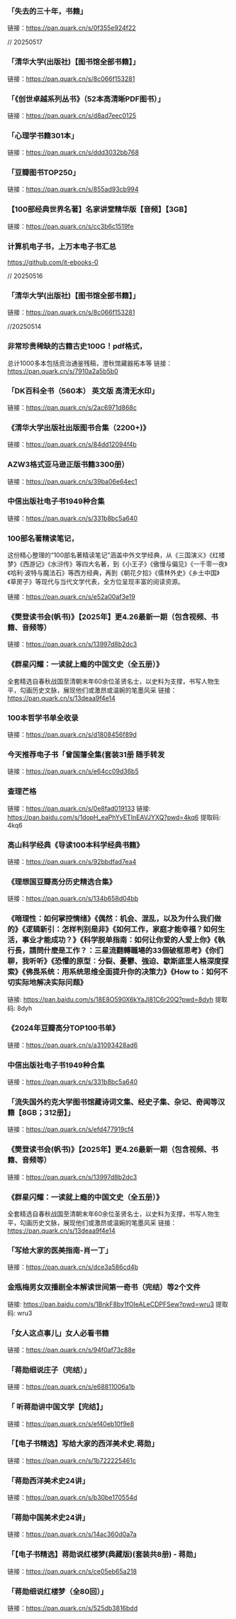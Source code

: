 
### 「失去的三十年，书籍」
链接：https://pan.quark.cn/s/0f355e924f22

// 20250517

### 「清华大学(出版社)【图书馆全部书籍】」
链接：https://pan.quark.cn/s/8c066f153281


### 「《创世卓越系列丛书》（52本高清晰PDF图书）」
链接：https://pan.quark.cn/s/d8ad7eec0125

### 「心理学书籍301本」
链接：https://pan.quark.cn/s/ddd3032bb768

### 「豆瓣图书TOP250」
链接：https://pan.quark.cn/s/855ad93cb994


### 【100部经典世界名著】名家讲堂精华版【音频】【3GB】
链接：https://pan.quark.cn/s/cc3b6c1519fe



### 计算机电子书，上万本电子书汇总
https://github.com/it-ebooks-0

// 20250516
### 「清华大学(出版社)【图书馆全部书籍】」
链接：https://pan.quark.cn/s/8c066f153281

//20250514

### 非常珍贵稀缺的古籍古史100G！pdf格式，
总计1000多本包括资治通鉴残稿，澄秋馆藏器拓本等
链接：https://pan.quark.cn/s/7910a2a5b5b0

### 「DK百科全书（560本） 英文版 高清无水印」
链接：https://pan.quark.cn/s/2ac6971d868c

### 《清华大学出版社出版图书合集（2200+)》
链接：https://pan.quark.cn/s/84dd12094f4b

### AZW3格式亚马逊正版书籍3300册）
链接：https://pan.quark.cn/s/39ba06e64ec1

### 中信出版社电子书1949种合集
链接：https://pan.quark.cn/s/331b8bc5a640


### 100部名著精读笔记，
这份精心整理的“100部名著精读笔记”涵盖中外文学经典，从《三国演义》《红楼梦》《西游记》《水浒传》等四大名著，到《小王子》《傲慢与偏见》《一千零一夜》《哈利·波特与魔法石》等西方经典，再到《朝花夕拾》《儒林外史》《乡土中国》《草房子》等现代与当代文学代表，全方位呈现丰富的阅读资源。

链接：https://pan.quark.cn/s/e52a00af3e19


### 《樊登读书会(帆书)》【2025年】更4.26最新一期（包含视频、书籍、音频等）
链接：https://pan.quark.cn/s/13997d8b2dc3

### 《群星闪耀：一读就上瘾的中国文史（全五册）》
全套精选自春秋战国至清朝末年60余位圣贤名士，以史料为支撑，书写人物生平，勾画历史文脉，展现他们或激昂或温婉的笔墨风采
链接：https://pan.quark.cn/s/13deaa9f4e14

### 100本哲学书单全收录
链接：https://pan.quark.cn/s/d1808456f89d

### 今天推荐电子书「曾国藩全集(套装31册 随手转发

链接：https://pan.quark.cn/s/e64cc09d36b5


### 查理芒格
链接：https://pan.quark.cn/s/0e8fad019133
链接: https://pan.baidu.com/s/1dopH_eaPhYyETInEAVJYXQ?pwd=4kq6 提取码: 4kq6

### 高山科学经典《导读100本科学经典书籍》
链接：https://pan.quark.cn/s/92bbdfad7ea4

### 《理想国豆瓣高分历史精选合集》
链接：https://pan.quark.cn/s/134b658d04bb

### 《暗理性：如何掌控情绪》《偶然：机会、混乱，以及为什么我们做的》《逻辑新引：怎样判别是非》《如何工作，家庭才能幸福？如何生活，事业才能成功？》《科学脱单指南：如何让你爱的人爱上你》《執行長，請問什麼是工作？：三星流翻轉職場的33個破框思考》《你们聊，我听听》《恐懼的原型︰分裂、憂鬱、強迫、歇斯底里人格深度探索》《佛畏系统：用系统思维全面提升你的决策力》《How to：如何不切实际地解决实际问题》
链接: https://pan.baidu.com/s/18E8O590X6kYaJl81C6r20Q?pwd=8dyh 提取码: 8dyh

### 《2024年豆瓣高分TOP100书单》
链接：https://pan.quark.cn/s/a31093428ad6

### 中信出版社电子书1949种合集
链接：https://pan.quark.cn/s/331b8bc5a640

### 「流失国外约克大学图书馆藏诗词文集、经史子集、杂记、奇闻等汉籍【8GB；312册】」
链接：https://pan.quark.cn/s/efd477919cf4

### 《樊登读书会(帆书)》【2025年】更4.26最新一期（包含视频、书籍、音频等）
链接：https://pan.quark.cn/s/13997d8b2dc3

### 《群星闪耀：一读就上瘾的中国文史（全五册）》
全套精选自春秋战国至清朝末年60余位圣贤名士，以史料为支撑，书写人物生平，勾画历史文脉，展现他们或激昂或温婉的笔墨风采
链接：https://pan.quark.cn/s/13deaa9f4e14

### 「写给大家的医美指南-肖一丁」
链接：https://pan.quark.cn/s/dce3a586cd4b

### 金瓶梅男女双播剧全本解读世间第一奇书（完结）等2个文件
链接: https://pan.baidu.com/s/1BnkF8by1fOIeALeCDPFSew?pwd=wru3 提取码: wru3

### 「女人这点事儿」女人必看书籍
链接：https://pan.quark.cn/s/94f0af73c88e


### 「蒋勋细说庄子（完结）」
链接：https://pan.quark.cn/s/e68811006a1b

### 「 听蒋勋讲中国文学【完结】」
链接：https://pan.quark.cn/s/ef40eb10f9e8

### 「【电子书精选】写给大家的西洋美术史.蒋勋」
链接：https://pan.quark.cn/s/1b722225461c

### 「蒋勋西洋美术史24讲」
链接：https://pan.quark.cn/s/b30be170554d

### 「蒋勋中国美术史24讲」
链接：https://pan.quark.cn/s/14ac360d0a7a

### 「【电子书精选】蒋勋说红楼梦(典藏版)(套装共8册) - 蒋勋」
链接：https://pan.quark.cn/s/ce05eb65a218

### 「蒋勋细说红楼梦（全80回）」
链接：https://pan.quark.cn/s/525db3816bdd
